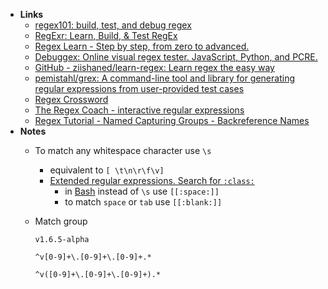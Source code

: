 - **Links**
	- [regex101: build, test, and debug regex](https://regex101.com/)
	- [RegExr: Learn, Build, & Test RegEx](https://regexr.com)
	- [Regex Learn - Step by step, from zero to advanced.](https://regexlearn.com)
	- [Debuggex: Online visual regex tester. JavaScript, Python, and PCRE.](https://www.debuggex.com)
	- [GitHub - ziishaned/learn-regex: Learn regex the easy way](https://github.com/ziishaned/learn-regex)
	- [pemistahl/grex: A command-line tool and library for generating regular expressions from user-provided test cases](https://github.com/pemistahl/grex)
	- [Regex Crossword](https://regexcrossword.com)
	- [The Regex Coach - interactive regular expressions](http://www.weitz.de/regex-coach/)
	- [Regex Tutorial - Named Capturing Groups - Backreference Names](https://www.regular-expressions.info/named.html)
- **Notes**
	- To match any whitespace character use `\s` 
		- equivalent to `[ \t\n\r\f\v]` 
		- [Extended regular expressions. Search for `:class:`](https://www.gnu.org/software/bash/manual/bash.html)
			- in [Bash](Shell/Bash.md)  instead of `\s` use `[[:space:]]`
			- to match `space` or `tab` use `[[:blank:]]`
	-  Match group
		```
		v1.6.5-alpha
		```

		```
		^v[0-9]+\.[0-9]+\.[0-9]+.*
		```

		```
		^v([0-9]+\.[0-9]+\.[0-9]+).*
		```
